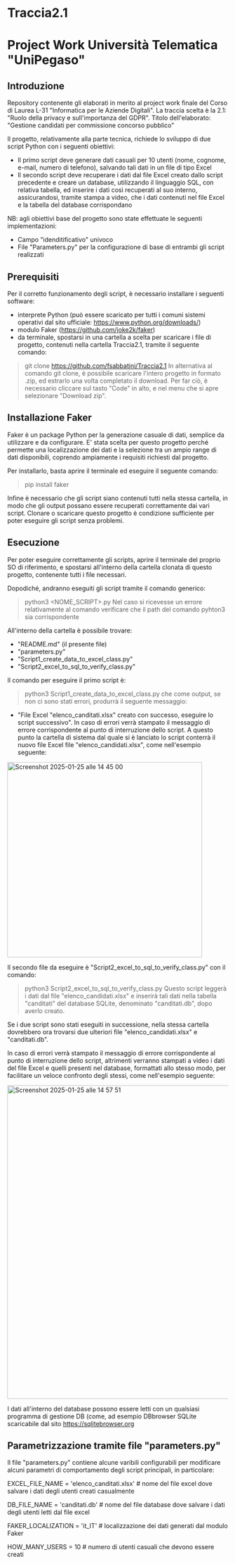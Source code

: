 # Traccia2.1
 
# Project Work Università Telematica "UniPegaso"

## Introduzione

Repository contenente gli elaborati in merito al project work finale del Corso di Laurea L-31 "Informatica per le Aziende Digitali".
La traccia scelta è la 2.1: "Ruolo della privacy e sull'importanza del GDPR".
Titolo dell'elaborato: "Gestione candidati per commissione concorso pubblico"

Il progetto, relativamente alla parte tecnica, richiede lo sviluppo di due script Python con i seguenti obiettivi:
- Il primo script deve generare dati casuali per 10 utenti (nome, cognome, e-mail, numero di telefono), salvando tali dati in un file di tipo Excel
- Il secondo script deve recuperare i dati dal file Excel creato dallo script precedente e creare un database, utilizzando il linguaggio SQL, con relativa tabella,  ed inserire i dati così recuperati al suo interno, assicurandosi, tramite stampa a video, che i dati contenuti nel file Excel e la tabella del database corrispondano
  
NB: agli obiettivi base del progetto sono state effettuate le seguenti implementazioni:
- Campo "idenditificativo" univoco
- File "Parameters.py" per la configurazione di base di entrambi gli script realizzati

## Prerequisiti

Per il corretto funzionamento degli script, è necessario installare i seguenti software:
- interprete Python (può essere scaricato per tutti i comuni sistemi operativi dal sito ufficiale: https://www.python.org/downloads/)
- modulo Faker (https://github.com/joke2k/faker)
- da terminale, spostarsi in una cartella a scelta per scaricare i file di progetto, contenuti nella cartella Traccia2.1, tramite il seguente comando:
> git clone https://github.com/fsabbatini/Traccia2.1
In alternativa al comando git clone, è possibile scaricare l'intero progetto in formato .zip, ed estrarlo una volta completato il download. Per far ciò, è necessario cliccare sul tasto "Code" in alto, e nel menu che si apre selezionare "Download zip".

## Installazione Faker

Faker è un package Python per la generazione casuale di dati, semplice da utilizzare e da configurare. E' stata scelta per questo progetto perché permette una localizzazione dei dati e la selezione tra un ampio range di dati disponibili, coprendo ampiamente i requisiti richiesti dal progetto.

Per installarlo, basta aprire il terminale ed eseguire il seguente comando:
> pip install faker

Infine è necessario che gli script siano contenuti tutti nella stessa cartella, in modo che gli output possano essere recuperati correttamente dai vari script.
Clonare o scaricare questo progetto è condizione sufficiente per poter eseguire gli script senza problemi.

## Esecuzione

Per poter eseguire correttamente gli scripts, aprire il terminale del proprio SO di riferimento, e spostarsi all'interno della cartella clonata di questo progetto, contenente tutti i file necessari.

Dopodiché, andranno eseguiti gli script tramite il comando generico:
> python3 <NOME_SCRIPT>.py
Nel caso si ricevesse un errore relativamente al comando verificare che il path del comando pyhton3 sia corrispondente

All'interno della cartella è possibile trovare:
- "README.md" (il presente file)
- "parameters.py"
- "Script1_create_data_to_excel_class.py"
- "Script2_excel_to_sql_to_verify_class.py"


Il comando per eseguire il primo script è:
> python3 Script1_create_data_to_excel_class.py
che come output, se non ci sono stati errori, produrrà il seguente messaggio:
- "File Excel "elenco_canditati.xlsx" creato con successo, eseguire lo script successivo".
In caso di errori verrà stampato il messaggio di errore corrispondente al punto di interruzione dello script.
A questo punto la cartella di sistema dal quale si è lanciato lo script conterrà il nuovo file Excel file "elenco_candidati.xlsx", come nell'esempio seguente:

<img width="444" alt="Screenshot 2025-01-25 alle 14 45 00" src="https://github.com/user-attachments/assets/3cb7dd2e-4341-4fe3-a40b-34ac3ad31986" />



Il secondo file da eseguire è "Script2_excel_to_sql_to_verify_class.py" con il comando:
> python3 Script2_excel_to_sql_to_verify_class.py
Questo script leggerà i dati dal file "elenco_candidati.xlsx" e inserirà tali dati nella tabella "canditati" del database SQLite, denominato "canditati.db", dopo averlo creato.

Se i due script sono stati eseguiti in successione, nella stessa cartella dovrebbero ora trovarsi due ulteriori file "elenco_candidati.xlsx" e "canditati.db". 

In caso di errori verrà stampato il messaggio di errore corrispondente al punto di interruzione dello script, altrimenti verranno stampati a video i dati del file Excel e quelli presenti nel database, formattati allo stesso modo, per facilitare un veloce confronto degli stessi, come nell'esempio seguente:

<img width="713" alt="Screenshot 2025-01-25 alle 14 57 51" src="https://github.com/user-attachments/assets/9cc87a38-142a-48ac-b2c4-2c69680ef7fc" />

I dati all'interno del database possono essere letti con un qualsiasi programma di gestione DB (come, ad esempio DBbrowser SQLite scaricabile dal sito https://sqlitebrowser.org

## Parametrizzazione tramite file "parameters.py"
Il file "parameters.py" contiene alcune varibili configurabili per modificare alcuni parametri di comportamento degli script principali, in particolare:

EXCEL_FILE_NAME = 'elenco_canditati.xlsx'   # nome del file excel dove salvare i dati degli utenti creati casualmente

DB_FILE_NAME = 'canditati.db'   # nome del file database dove salvare i dati degli utenti letti dal file excel

FAKER_LOCALIZATION = 'it_IT'    # localizzazione dei dati generati dal modulo Faker

HOW_MANY_USERS = 10 # numero di utenti casuali che devono essere creati 


